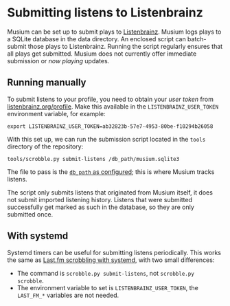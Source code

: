# Submitting listens to Listenbrainz

Musium can be set up to submit plays to [Listenbrainz][lb]. Musium logs plays to
a SQLite database in the data directory. An enclosed script can batch-submit
those plays to Listenbrainz. Running the script regularly ensures that all plays
get submitted. Musium does not currently offer immediate submission or *now
playing* updates.

[lb]: https://listenbrainz.org

## Running manually

To submit listens to your profile, you need to obtain your *user token* from
[listenbrainz.org/profile](https://listenbrainz.org/profile/). Make this
available in the `LISTENBRAINZ_USER_TOKEN` environment variable, for example:

    export LISTENBRAINZ_USER_TOKEN=ab32823b-57e7-4953-80be-f10294b26058

With this set up, we can run the submission script located in the `tools`
directory of the repository:

    tools/scrobble.py submit-listens /db_path/musium.sqlite3

The file to pass is the [`db_path` as configured](configuration.md#db_path);
this is where Musium tracks listens.

The script only submits listens that originated from Musium itself, it does
not submit imported listening history. Listens that were submitted successfully
get marked as such in the database, so they are only submitted once.

## With systemd

Systemd timers can be useful for submitting listens periodically. This works the
same as [Last.fm scrobbling with systemd](scrobbling.md#with-systemd), with two
small differences:

 * The command is `scrobble.py submit-listens`, not `scrobble.py scrobble`.
 * The environment variable to set is `LISTENBRAINZ_USER_TOKEN`, the
   `LAST_FM_*` variables are not needed.
